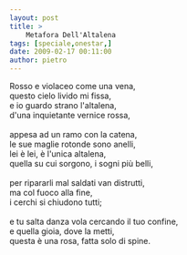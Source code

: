 ```yaml
---
layout: post
title: >
    Metafora Dell'Altalena
tags: [speciale,onestar,]
date: 2009-02-17 00:11:00
author: pietro
---
```

Rosso e violaceo come una vena,<br/>questo cielo livido mi fissa,<br/>e io guardo strano l'altalena,<br/>d'una inquietante vernice rossa,<br/><br/>appesa ad un ramo con la catena,<br/>le sue maglie rotonde sono anelli,<br/>lei è lei, è l'unica altalena,<br/>quella su cui sorgono, i sogni più belli,<br/><br/>per ripararli mal saldati van distrutti,<br/>ma col fuoco alla fine,<br/>i cerchi si chiudono tutti;<br/><br/>e tu salta danza vola cercando il tuo confine,<br/>e quella gioia, dove la metti,<br/>questa è una rosa, fatta solo di spine.
